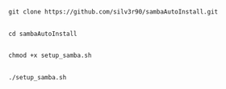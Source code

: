 ##
    git clone https://github.com/silv3r90/sambaAutoInstall.git

##
    cd sambaAutoInstall

##
    chmod +x setup_samba.sh

##
    ./setup_samba.sh
